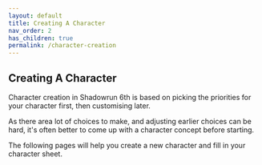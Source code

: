```yaml
---
layout: default
title: Creating A Character
nav_order: 2
has_children: true
permalink: /character-creation
---
```


## Creating A Character

Character creation in Shadowrun 6th is based on picking the priorities for your character first, then customising later.

As there area lot of choices to make, and adjusting earlier choices can be hard, it's often better to come up with a character concept before starting.

The following pages will help you create a new character and fill in your character sheet.

